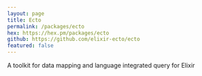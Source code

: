```yaml
---
layout: page
title: Ecto
permalink: /packages/ecto
hex: https://hex.pm/packages/ecto
github: https://github.com/elixir-ecto/ecto
featured: false
---
```


A toolkit for data mapping and language integrated query for Elixir
